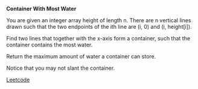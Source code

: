 **Container With Most Water**

You are given an integer array height of length n. There are n vertical lines drawn such that the two endpoints of the ith line are (i, 0) and (i, height[i]).

Find two lines that together with the x-axis form a container, such that the container contains the most water.

Return the maximum amount of water a container can store.

Notice that you may not slant the container.

[Leetcode](https://leetcode.com/problems/container-with-most-water/description/?envType=study-plan-v2&envId=top-interview-150)